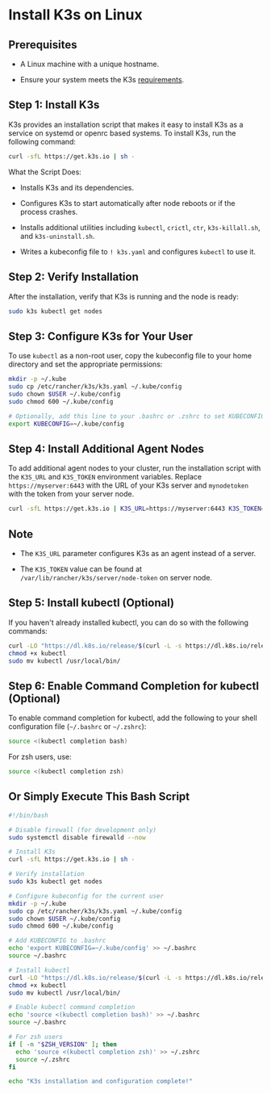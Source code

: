 # Install K3s on Linux

## Prerequisites

- A Linux machine with a unique hostname.

- Ensure your system meets the K3s [requirements](https://docs.k3s.io/reference/resource-profiling).

## Step 1: Install K3s

K3s provides an installation script that makes it easy to install K3s as a service on systemd or openrc based systems. To install K3s, run the following command:

```bash
curl -sfL https://get.k3s.io | sh -
```

What the Script Does:

- Installs K3s and its dependencies.

- Configures K3s to start automatically after node reboots or if the process crashes.

- Installs additional utilities including `kubectl`, `crictl`, `ctr`, `k3s-killall.sh`, and `k3s-uninstall.sh`.

- Writes a kubeconfig file to `! k3s.yaml` and configures `kubectl` to use it.

## Step 2: Verify Installation

After the installation, verify that K3s is running and the node is ready:

```bash
sudo k3s kubectl get nodes
```

## Step 3: Configure K3s for Your User

To use `kubectl` as a non-root user, copy the kubeconfig file to your home directory and set the appropriate permissions:

```bash
mkdir -p ~/.kube
sudo cp /etc/rancher/k3s/k3s.yaml ~/.kube/config
sudo chown $USER ~/.kube/config
sudo chmod 600 ~/.kube/config

# Optionally, add this line to your .bashrc or .zshrc to set KUBECONFIG environment variable
export KUBECONFIG=~/.kube/config
```

## Step 4: Install Additional Agent Nodes

To add additional agent nodes to your cluster, run the installation script with the `K3S_URL` and `K3S_TOKEN` environment variables. Replace `https://myserver:6443` with the URL of your K3s server and `mynodetoken` with the token from your server node.

```bash
curl -sfL https://get.k3s.io | K3S_URL=https://myserver:6443 K3S_TOKEN=mynodetoken sh -
```

## Note

- The `K3S_URL` parameter configures K3s as an agent instead of a server.

- The `K3S_TOKEN` value can be found at `/var/lib/rancher/k3s/server/node-token` on  server node.

## Step 5: Install kubectl (Optional)

If you haven't already installed kubectl, you can do so with the following commands:

```bash
curl -LO "https://dl.k8s.io/release/$(curl -L -s https://dl.k8s.io/release/stable.txt)/bin/linux/amd64/kubectl"
chmod +x kubectl
sudo mv kubectl /usr/local/bin/
```

## Step 6: Enable Command Completion for kubectl (Optional)

To enable command completion for kubectl, add the following to your shell configuration file (`~/.bashrc` or `~/.zshrc`):

```bash
source <(kubectl completion bash)
```

For zsh users, use:

```bash
source <(kubectl completion zsh)
```

## Or Simply Execute This Bash Script

```bash
#!/bin/bash

# Disable firewall (for development only)
sudo systemctl disable firewalld --now

# Install K3s
curl -sfL https://get.k3s.io | sh -

# Verify installation
sudo k3s kubectl get nodes

# Configure kubeconfig for the current user
mkdir -p ~/.kube
sudo cp /etc/rancher/k3s/k3s.yaml ~/.kube/config
sudo chown $USER ~/.kube/config
sudo chmod 600 ~/.kube/config

# Add KUBECONFIG to .bashrc
echo 'export KUBECONFIG=~/.kube/config' >> ~/.bashrc
source ~/.bashrc

# Install kubectl
curl -LO "https://dl.k8s.io/release/$(curl -L -s https://dl.k8s.io/release/stable.txt)/bin/linux/amd64/kubectl"
chmod +x kubectl
sudo mv kubectl /usr/local/bin/

# Enable kubectl command completion
echo 'source <(kubectl completion bash)' >> ~/.bashrc
source ~/.bashrc

# For zsh users
if [ -n "$ZSH_VERSION" ]; then
  echo 'source <(kubectl completion zsh)' >> ~/.zshrc
  source ~/.zshrc
fi

echo "K3s installation and configuration complete!"
```
